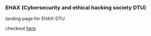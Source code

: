### EHAX (Cybersecurity and ethical hacking society DTU)

landing page for EHAX-DTU

checkout [here](https://ehax.tech/)
